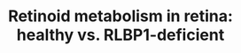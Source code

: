 ---
annotations:
- id: CL:0000636
  parent: animal cell
  type: Cell Type Ontology
  value: Mueller cell
- id: DOID:10584
  type: Disease Ontology
  value: retinitis pigmentosa
- id: CL:0002586
  parent: animal cell
  type: Cell Type Ontology
  value: retinal pigment epithelial cell
- id: CL:0000718
  parent: native cell
  type: Cell Type Ontology
  value: compound eye cone cell
- id: DOID:0111015
  parent: genetic disease
  type: Disease Ontology
  value: Newfoundland cone-rod dystrophy
- id: DOID:11105
  type: Disease Ontology
  value: fundus albipunctatus
- id: CL:0000604
  parent: native cell
  type: Cell Type Ontology
  value: retinal rod cell
authors:
- Eweitz
citedin: ''
communities: []
description: RLBP1 encodes CRALBP, a cellular retinaldehyde-binding protein that functions
  as a soluble retinoid carrier in the visual cycle of the eye. Mutations in RLBP1
  are linked to recessively inherited conditions, such as Bothnia dystrophy, retinitis
  pigmentosa, retinitis punctata albescens, fundus albipunctatus, and Newfoundland
  rod-cone dystrophy.
last-edited: 2025-04-01
ndex: null
organisms:
- Homo sapiens
redirect_from:
- /index.php/Pathway:WP5532
- /instance/WP5532
- /instance/WP5532_r138357
revision: r138357
schema-jsonld:
- '@context': https://schema.org/
  '@id': https://wikipathways.github.io/pathways/WP5532.html
  '@type': Dataset
  creator:
    '@type': Organization
    name: WikiPathways
  description: RLBP1 encodes CRALBP, a cellular retinaldehyde-binding protein that
    functions as a soluble retinoid carrier in the visual cycle of the eye. Mutations
    in RLBP1 are linked to recessively inherited conditions, such as Bothnia dystrophy,
    retinitis pigmentosa, retinitis punctata albescens, fundus albipunctatus, and
    Newfoundland rod-cone dystrophy.
  keywords:
  - 11cisRAL
  - 11cisRE
  - 11cisROL
  - RLBP1
  - atRAL
  - atRE
  - atROL
  license: CC0
  name: 'Retinoid metabolism in retina: healthy vs. RLBP1-deficient'
seo: CreativeWork
title: 'Retinoid metabolism in retina: healthy vs. RLBP1-deficient'
wpid: WP5532
---